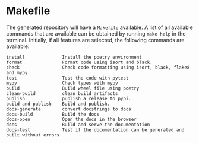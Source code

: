 # Makefile

The generated repository will have a `Makefile` available. A list of all
available commands that are available can be obtained by running
`make help` in the terminal. Initially, if all features are selected, the following commands are
available:

```
install              Install the poetry environment
format               Format code using isort and black.
check                Check code formatting using isort, black, flake8 and mypy.
test                 Test the code with pytest
mypy                 Check types with mypy
build                Build wheel file using poetry
clean-build          clean build artifacts
publish              publish a release to pypi.
build-and-publish    Build and publish.
docs-generate        convert docstrings to docs
docs-build           Build the docs
docs-open            Open the docs in the browser
docs                 Build and serve the documentation
docs-test            Test if the documentation can be generated and built without errors.
```
